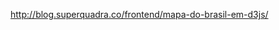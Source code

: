 

<a href="http://blog.superquadra.co/frontend/mapa-do-brasil-em-d3js/" >http://blog.superquadra.co/frontend/mapa-do-brasil-em-d3js/</a>
